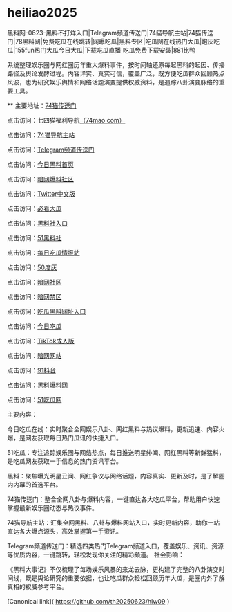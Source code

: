 # heiliao2025
黑料网-0623-黑料不打烊入口|Telegram频道传送门|74猫导航主站|74猫传送门|78黑料网|免费吃瓜在线跳转|网曝吃瓜|黑料专区|吃瓜网在线热门大瓜|炮灰吃瓜|155fun热门大瓜今日大瓜|下载吃瓜直播|吃瓜免费下载安装|881比鸭

系统整理娱乐圈与网红圈历年重大爆料事件，按时间轴还原每起黑料的起因、传播路径及舆论发酵过程。内容详实、真实可信，覆盖广泛，既方便吃瓜群众回顾热点风波，也为研究娱乐舆情和网络话题演变提供权威资料，是追踪八卦演变脉络的重要工具。

** 主要地址：<a href="https://74mao.com/">74猫传送门</a>

点击访问：七四猫福利导航<a href="https://74mao.com/">（74mao.com）</a>

点击访问：<a href="https://74mao.com/">74猫导航主站</a>

点击访问：<a href="https://74mao.com/">Telegram频道传送门</a>

点击访问：<a href="https://hl384.pages.dev/">今日黑料首页</a>

点击访问：<a href="https://aw3-16.pages.dev/">暗网爆料社区</a>

点击访问：<a href="https://tt-30.pages.dev/">Twitter中文版</a>

点击访问：<a href="https://pi01-1.pages.dev/">必看大瓜</a>

点击访问：<a href="https://hl377.pages.dev/">黑料社入口</a>

点击访问：<a href="https://hls-17.pages.dev/">51黑料社</a>

点击访问：<a href="https://pi02-01.pages.dev/">每日吃瓜情报站</a>

点击访问：<a href="https://pi1-01.pages.dev/">50度灰</a>

点击访问：<a href="https://aw1-17.pages.dev/">暗网社区</a>

点击访问：<a href="https://pi20.pages.dev/">暗网禁区</a>

点击访问：<a href="https://hls-24.pages.dev/">吃瓜黑料网址入口</a>

点击访问：<a href="https://pi06-1.pages.dev/">今日吃瓜</a>

点击访问：<a href="https://pi10-02.pages.dev/">TikTok成人版</a>

点击访问：<a href="https://aw10-12.pages.dev/">暗网网站</a>

点击访问：<a href="https://dy7-16.pages.dev/">91抖音</a>

点击访问：<a href="https://hl374.pages.dev/">黑料爆料网</a>

点击访问：<a href="https://pi98.pages.dev/">51吃瓜网</a>

主要内容：

今日吃瓜在线：实时聚合全网娱乐八卦、网红黑料与热议爆料，更新迅速、内容火爆，是网友获取每日热门瓜讯的快捷入口。

51吃瓜：专注追踪娱乐圈与网络热点，每日推送明星绯闻、网红黑料等新鲜猛料，是吃瓜网友获取一手信息的热门资讯平台。

黑料：聚焦曝光明星丑闻、网红争议与网络话题，内容真实、更新及时，是了解圈内内幕的首选平台。

74猫传送门：整合全网八卦与爆料内容，一键直达各大吃瓜平台，帮助用户快速掌握最新娱乐圈动态与热议事件。

74猫导航主站：汇集全网黑料、八卦与爆料网站入口，实时更新内容，助你一站直达各大爆点源头，高效掌握第一手资讯。

Telegram频道传送门：精选四类热门Telegram频道入口，覆盖娱乐、资讯、资源等优质内容，一键跳转，轻松发现你关注的精彩频道。
社会影响：

《黑料大事记》不仅梳理了每场娱乐风暴的来龙去脉，更构建了完整的八卦演变时间线，既是舆论研究的重要依据，也让吃瓜群众轻松回顾历年大瓜，是圈内外了解真相的权威参考平台。

[Canonical link]( https://github.com/th20250623/hlw09 ）
